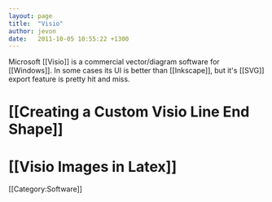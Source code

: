 ```yaml
---
layout: page
title:  "Visio"
author: jevon
date:   2011-10-05 10:55:22 +1300
---
```


Microsoft [[Visio]] is a commercial vector/diagram software for [[Windows]]. In some cases its UI is better than [[Inkscape]], but it's [[SVG]] export feature is pretty hit and miss.

# [[Creating a Custom Visio Line End Shape]]
# [[Visio Images in Latex]]

[[Category:Software]]